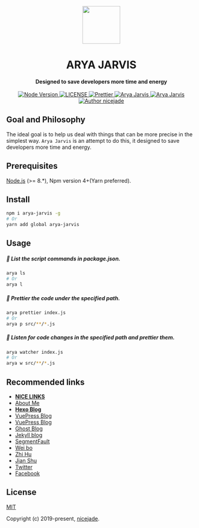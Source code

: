 <p align="center"><a href="https://www.jeffjade.com?utm_source=github.com" target="_blank"><img width="100"src="https://raw.githubusercontent.com/nicejade/arya-jarvis/master/assets/images/logo.png"></a></p>

<h1 align="center">ARYA JARVIS</h1>

<div align="center">
  <strong>
    Designed to save developers more time and energy
  </strong>
</div>

<br>

<div align="center">
  <a href="https://nodejs.org/en/">
    <img src="https://img.shields.io/badge/node-%3E%3D%208.0.0-green.svg" alt="Node Version">
  </a>
  <a href="https://github.com/nicejade/arya-jarvis">
    <img src="https://img.shields.io/github/license/nicejade/arya-jarvis" alt="LICENSE">
  </a>
  <a href="https://nicelinks.site/post/5c16083e819ae45de1453caa">
    <img src="https://img.shields.io/badge/code_style-prettier-ff69b4.svg?style=flat" alt="Prettier">
  </a>
  <a href="https://www.jeffjade.com/">
    <img src="https://img.shields.io/badge/chat-on%20blog-brightgreen.svg" alt="Arya Jarvis">
  </a>
  <a href="https://weibo.com/jeffjade">
    <img src="https://img.shields.io/badge/WeiBo-jeffjade-red.svg?style=flat" alt="Arya Jarvis">
  </a>
  <a href="https://aboutme.lovejade.cn/?utm_source=github.com">
    <img src="https://img.shields.io/badge/Author-nicejade-%23a696c8.svg" alt="Author nicejade">
  </a>
</div>

## Goal and Philosophy

The ideal goal is to help us deal with things that can be more precise in the simplest way. `Arya Jarvis` is an attempt to do this, it designed to save developers more time and energy.

## Prerequisites

[Node.js](https://nodejs.org/en/) (>= 8.*), Npm version 4+(Yarn preferred).

## Install

```bash
npm i arya-jarvis -g
# Or
yarn add global arya-jarvis
```

## Usage

##### 🚝 List the script commands in package.json.

```bash
arya ls
# Or
arya l
```

##### 💄 Prettier the code under the specified path.

```bash
arya prettier index.js
# Or 
arya p src/**/*.js
```

##### 🔬 Listen for code changes in the specified path and prettier them.

```bash
arya watcher index.js
# Or
arya w src/**/*.js
```

## Recommended links

* [**NICE LINKS**](https://nicelinks.site/?utm_source=github.com)
* [About Me](https://about.me/nicejade/?utm_source=github.com)
* [**Hexo Blog**](https://jeffjade.com/?utm_source=github.com)
* [VuePress Blog](https://www.lovejade.cn/?utm_source=github.com)
* [VuePress Blog](https://nice.lovejade.cn/?utm_source=github.com)
* [Ghost Blog](https://quickapp.lovejade.cn/?utm_source=github.com)
* [Jekyll blog](https://blog.lovejade.cn/?utm_source=github.com)
* [SegmentFault](https://segmentfault.com/u/jeffjade)
* [Wei bo](http://weibo.com/jeffjade/)
* [Zhi Hu](https://www.zhihu.com/people/yang-qiong-pu/)
* [Jian Shu](http://www.jianshu.com/u/9aae3d8f4c3d)
* [Twitter](https://twitter.com/nicejadeyang)
* [Facebook](https://www.facebook.com/nice.jade.yang)

## License

[MIT](http://opensource.org/licenses/MIT)

Copyright (c) 2019-present, [nicejade](https://aboutme.lovejade.cn/?utm_source=arya-jarvis).
